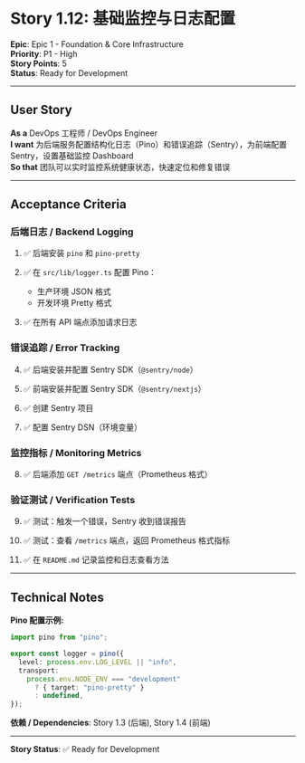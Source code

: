 # Story 1.12: 基础监控与日志配置

**Epic**: Epic 1 - Foundation & Core Infrastructure  
**Priority**: P1 - High  
**Story Points**: 5  
**Status**: Ready for Development

---

## User Story

**As a** DevOps 工程师 / DevOps Engineer  
**I want** 为后端服务配置结构化日志（Pino）和错误追踪（Sentry），为前端配置 Sentry，设置基础监控 Dashboard  
**So that** 团队可以实时监控系统健康状态，快速定位和修复错误

---

## Acceptance Criteria

### 后端日志 / Backend Logging

1. ✅ 后端安装 `pino` 和 `pino-pretty`

2. ✅ 在 `src/lib/logger.ts` 配置 Pino：

   - 生产环境 JSON 格式
   - 开发环境 Pretty 格式

3. ✅ 在所有 API 端点添加请求日志

### 错误追踪 / Error Tracking

4. ✅ 后端安装并配置 Sentry SDK（`@sentry/node`）

5. ✅ 前端安装并配置 Sentry SDK（`@sentry/nextjs`）

6. ✅ 创建 Sentry 项目

7. ✅ 配置 Sentry DSN（环境变量）

### 监控指标 / Monitoring Metrics

8. ✅ 后端添加 `GET /metrics` 端点（Prometheus 格式）

### 验证测试 / Verification Tests

9. ✅ 测试：触发一个错误，Sentry 收到错误报告

10. ✅ 测试：查看 `/metrics` 端点，返回 Prometheus 格式指标

11. ✅ 在 `README.md` 记录监控和日志查看方法

---

## Technical Notes

**Pino 配置示例:**

```typescript
import pino from "pino";

export const logger = pino({
  level: process.env.LOG_LEVEL || "info",
  transport:
    process.env.NODE_ENV === "development"
      ? { target: "pino-pretty" }
      : undefined,
});
```

**依赖 / Dependencies**: Story 1.3 (后端), Story 1.4 (前端)

---

**Story Status**: ✅ Ready for Development
